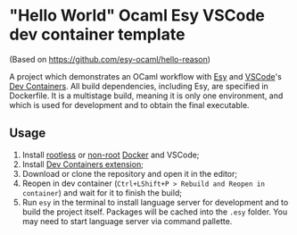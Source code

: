 # "Hello World" Ocaml Esy VSCode dev container template
(Based on https://github.com/esy-ocaml/hello-reason)

A project which demonstrates an OCaml workflow with [Esy](https://esy.sh) and [VSCode](https://code.visualstudio.com)'s [Dev Containers](https://code.visualstudio.com/docs/devcontainers/tutorial).
All build dependencies, including Esy, are specified in Dockerfile.
It is a multistage build, meaning it is only one environment, and which is used for development and to obtain the final executable.

## Usage

1. Install [rootless](https://docs.docker.com/engine/security/rootless/) or [non-root](https://docs.docker.com/engine/install/linux-postinstall/#manage-docker-as-a-non-root-user) [Docker](https://www.docker.com) and VSCode;
2. Install [Dev Containers extension](https://marketplace.visualstudio.com/items?itemName=ms-vscode-remote.remote-containers);
3. Download or clone the repository and open it in the editor;
4. Reopen in dev container (`Ctrl+LShift+P > Rebuild and Reopen in container`) and wait for it to finish the build;
5. Run `esy` in the terminal to install language server for development and to build the project itself.
Packages will be cached into the `.esy` folder. You may need to start language server via command pallette.
